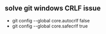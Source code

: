 ## solve git windows CRLF issue
* git config --global core.autocrlf false
* git config --global core.safecrlf true
